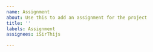 ```yaml
---
name: Assignment
about: Use this to add an assignment for the project
title: ''
labels: Assignment
assignees: iSirThijs

---
```




